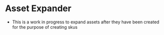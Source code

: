 <h1>Asset Expander</h1>

* This is a work in progress to expand assets after they have been created for the purpose of creating skus

